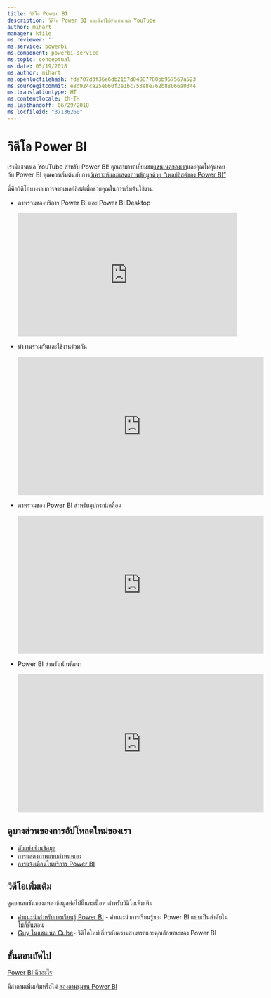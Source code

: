 ```yaml
---
title: วิดีโอ Power BI
description: วิดีโอ Power BI และลิงก์ไปยังแชนเนล YouTube
author: mihart
manager: kfile
ms.reviewer: ''
ms.service: powerbi
ms.component: powerbi-service
ms.topic: conceptual
ms.date: 05/19/2018
ms.author: mihart
ms.openlocfilehash: fda707d3f36e6db2157d04887780bb957567a523
ms.sourcegitcommit: e8d924ca25e060f2e1bc753e8e762b88066a0344
ms.translationtype: HT
ms.contentlocale: th-TH
ms.lasthandoff: 06/29/2018
ms.locfileid: "37136260"
---
```

# <a name="power-bi-videos"></a>วิดีโอ Power BI
เรามีแชนเนล YouTube สำหรับ Power BI! คุณสามารถเยี่ยมชม[แชนเนลของเรา](https://www.youtube.com/user/mspowerbi/videos)และคุณไม่คุ้นเคยกับ Power BI คุณควรเริ่มต้นกับการ[วิเคราะห์และแสดงภาพข้อมูลด้วย “เพลย์ลิสต์ของ Power BI”](https://www.youtube.com/playlist?list=PL1N57mwBHtN0JFoKSR0n-tBkUJHeMP2cP)

นี่คือวิดีโอบางรายการจากเพลย์ลิสต์เพื่อช่วยคุณในการเริ่มต้นใช้งาน

* ภาพรวมของบริการ Power BI และ Power BI Desktop
  
  <iframe width="500" height="281" src="https://www.youtube.com/embed/l2wy4XgQIu0" frameborder="0" allowfullscreen></iframe>
* ทำงานร่วมกันและใช้งานร่วมกัน
  
  <iframe width="560" height="315" src="https://www.youtube.com/embed/5DABLeJzQYM" frameborder="0" allow="autoplay; encrypted-media" allowfullscreen></iframe>
* ภาพรวมของ Power BI สำหรับอุปกรณ์เคลื่อน
  
  <iframe width="560" height="315" src="https://www.youtube.com/embed/07uBWhaCo78" frameborder="0" allow="autoplay; encrypted-media" allowfullscreen></iframe>

* Power BI สำหรับนักพัฒนา
  <iframe width="560" height="315" src="https://www.youtube.com/embed/47uXJW1GIUY" frameborder="0" allow="autoplay; encrypted-media" allowfullscreen></iframe>  

## <a name="watch-some-of-our-new-uploads"></a>ดูบางส่วนของการอัปโหลดใหม่ของเรา
* [ตัวแบ่งส่วนข้อมูล](https://youtu.be/V7i82ZZm0vw)
* [การแสดงภาพแบบกำหนดเอง](https://youtu.be/d-rXAJ3_uAo)
* [การแจ้งเตือนในบริการ Power BI](https://youtu.be/JbL2-HJ8clE)

## <a name="more-videos"></a>วิดีโอเพิ่มเติม
ดูคอลเลกชันของแหล่งข้อมูลต่อไปนี้และเนื้อหาสำหรับวิดีโอเพิ่มเติม

* [คำแนะนำสำหรับการเรียนรู้ Power BI](https://powerbi.microsoft.com/guided-learning/) - คำแนะนำการเรียนรู้ของ Power BI แบบเป็นลำดับในไม่กี่ขั้นตอน
* [Guy ในแชนเนล Cube](https://www.youtube.com/channel/UCFp1vaKzpfvoGai0vE5VJ0w)- วิดีโอใหม่เกี่ยวกับความสามารถและคุณลักษณะของ Power BI

## <a name="next-steps"></a>ขั้นตอนถัดไป
[Power BI คืออะไร](power-bi-overview.md)

มีคำถามเพิ่มเติมหรือไม่ [ลองถามชุมชน Power BI](http://community.powerbi.com/)

